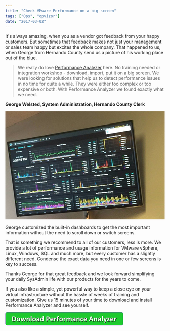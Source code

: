 ```yaml
---
title: "Check VMware Performance on a big screen"
tags: ["Ops", "opvizor"]
date: "2017-03-02"
---
```


It's always amazing, when you as a vendor got feedback from your happy customers. But sometimes that feedback makes not just your management or sales team happy but excites the whole company. That happened to us, when George from Hernando County send us a picture of his working place out of the blue.

> We really do love [Performance Analyzer](http://try.opvizor.com/perfanalyzer) here. No training needed or integration workshop - download, import, put it on a big screen. We were looking for solutions that help us to detect performance issues in no time for quite a while. They were either too complex or too expensive or both. With Performance Analyzer we found exactly what we need.

**George Welsted, System Administration, Hernando County Clerk**

[![Performance Analyzer Big Screen](/images/blog/hernandoclerk_bigscreen.jpg)](http://try.opvizor.com/perfanalyzer)

George customized the built-in dashboards to get the most important information without the need to scroll down or switch screens.

That is something we recommend to all of our customers, less is more. We provide a lot of performance and usage information for VMware vSphere, Linux, Windows, SQL and much more, but every customer has a slightly different need. Condense the exact data you need in one or few screens is key to success.

Thanks George for that great feedback and we look forward simplifying your daily SysAdmin life with our products for the years to come.

If you also like a simple, yet powerful way to keep a close eye on your virtual infrastructure without the hassle of weeks of training and customization. Give us 15 minutes of your time to download and install Performance Analyzer and see yourself.

[![Download Performance Analyzer](/images/blog/button_download-performance-analyzer.png)](http://try.opvizor.com/perfanalyzer)

